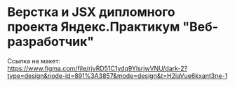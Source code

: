 # Верстка и JSX дипломного проекта Яндекс.Практикум "Веб-разработчик"


Ссылка на макет: https://www.figma.com/file/rjvRD51C1ydq9YIsrjwVNU/dark-2?type=design&node-id=891%3A3857&mode=design&t=H2iaVue6kxant3ne-1